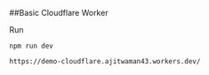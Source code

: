 ##Basic Cloudflare Worker

Run 
```
npm run dev
```

```
https://demo-cloudflare.ajitwaman43.workers.dev/
```
